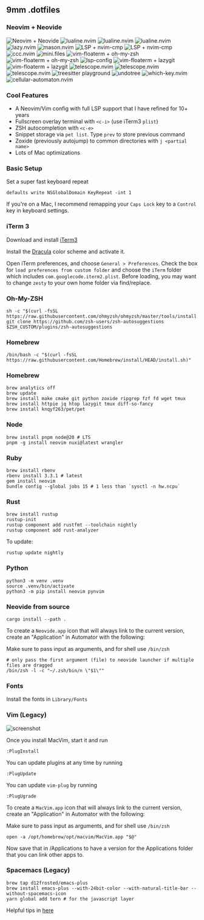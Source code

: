 ## 9mm .dotfiles

### Neovim + Neovide

![Neovim + Neovide](https://raw.github.com/9mm/dotfiles/master/screenshots/home.png)
![lualine.nvim](https://raw.github.com/9mm/dotfiles/master/screenshots/mode-n.png)
![lualine.nvim](https://raw.github.com/9mm/dotfiles/master/screenshots/mode-r.png)
![lualine.nvim](https://raw.github.com/9mm/dotfiles/master/screenshots/mode-i.png)
![lazy.nvim](https://raw.github.com/9mm/dotfiles/master/screenshots/ls.png)
![mason.nvim](https://raw.github.com/9mm/dotfiles/master/screenshots/mm.png)
![LSP + nvim-cmp](https://raw.github.com/9mm/dotfiles/master/screenshots/cmp.png)
![LSP + nvim-cmp](https://raw.github.com/9mm/dotfiles/master/screenshots/cmp2.png)
![ccc.nvim](https://raw.github.com/9mm/dotfiles/master/screenshots/cp.png)
![mini.files](https://raw.github.com/9mm/dotfiles/master/screenshots/fe.png)
![vim-floaterm + oh-my-zsh](https://raw.github.com/9mm/dotfiles/master/screenshots/iterm.png)
![vim-floaterm + oh-my-zsh](https://raw.github.com/9mm/dotfiles/master/screenshots/iterm2.png)
![lsp-config](https://raw.github.com/9mm/dotfiles/master/screenshots/lspc.png)
![vim-floaterm + lazygit](https://raw.github.com/9mm/dotfiles/master/screenshots/lz.png)
![vim-floaterm + lazygit](https://raw.github.com/9mm/dotfiles/master/screenshots/lz2.png)
![telescope.nvim](https://raw.github.com/9mm/dotfiles/master/screenshots/gg.png)
![telescope.nvim](https://raw.github.com/9mm/dotfiles/master/screenshots/q.png)
![telescope.nvim](https://raw.github.com/9mm/dotfiles/master/screenshots/telescope.png)
![treesitter playground](https://raw.github.com/9mm/dotfiles/master/screenshots/ts.png)
![undotree](https://raw.github.com/9mm/dotfiles/master/screenshots/undo.png)
![which-key.nvim](https://raw.github.com/9mm/dotfiles/master/screenshots/wk.png)
![cellular-automaton.nvim](https://raw.github.com/9mm/dotfiles/master/screenshots/car.png)

### Cool Features

* A Neovim/Vim config with full LSP support that I have refined for 10+ years
* Fullscreen overlay terminal with `<c-i>` (use iTerm3 `plist`)
* ZSH autocompletion with `<c-e>`
* Snippet storage via `pet list`. Type `prev` to store previous command
* Zoxide (previously autojump) to common directories with `j <partial name>`
* Lots of Mac optimizations

### Basic Setup

Set a super fast keyboard repeat

    defaults write NSGlobalDomain KeyRepeat -int 1

If you're on a Mac, I recommend remapping your `Caps Lock` key to a `Control` key in keyboard settings.

### iTerm 3

Download and install [iTerm3](https://www.iterm2.com/downloads.html)

Install the [Dracula](https://draculatheme.com/iterm/) color scheme and activate it.

Open iTerm preferences, and choose `General > Preferences`. Check the box for
`load preferences from custom folder` and choose the `iTerm` folder which
includes `com.googlecode.iterm2.plist`. Before loading, you may want to change
`zesty` to your own home folder via find/replace.

### Oh-My-ZSH

    sh -c "$(curl -fsSL https://raw.githubusercontent.com/ohmyzsh/ohmyzsh/master/tools/install.sh)"
    git clone https://github.com/zsh-users/zsh-autosuggestions $ZSH_CUSTOM/plugins/zsh-autosuggestions

### Homebrew

    /bin/bash -c "$(curl -fsSL https://raw.githubusercontent.com/Homebrew/install/HEAD/install.sh)"

### Homebrew

    brew analytics off
    brew update
    brew install make cmake git python zoxide ripgrep fzf fd wget tmux
    brew install httpie jq htop lazygit tmux diff-so-fancy
    brew install knqyf263/pet/pet

### Node

    brew install pnpm node@20 # LTS
    pnpm -g install neovim nuxi@latest wrangler

### Ruby

    brew install rbenv
    rbenv install 3.3.1 # latest
    gem install neovim
    bundle config --global jobs 15 # 1 less than `sysctl -n hw.ncpu`

### Rust

    brew install rustup
    rustup-init
    rustup component add rustfmt --toolchain nightly
    rustup component add rust-analyzer

To update:

    rustup update nightly

### Python

    python3 -m venv .venv
    source .venv/bin/activate
    python3 -m pip install neovim pynvim

### Neovide from source

    cargo install --path .

To create a `Neovide.app` icon that will always link to the current version, create an "Application" in Automator with the following:

Make sure to pass input as arguments, and for shell use `/bin/zsh`

    # only pass the first argument (file) to neovide launcher if multiple files are dragged
    /bin/zsh -l -c "~/.zsh/bin/n \"$1\""

### Fonts

Install the fonts in `Library/Fonts`

### Vim (Legacy)

![screenshot](https://raw.github.com/9mm/dotfiles/master/screenshot.png)


Once you install MacVim, start it and run

    :PlugInstall

You can update plugins at any time by running

    :PlugUpdate

You can update `vim-plug` by running

    :PlugUgrade

To create a `MacVim.app` icon that will always link to the current version, create an "Application" in Automator with the following:

Make sure to pass input as arguments, and for shell use `/bin/zsh`

    open -a /opt/homebrew/opt/macvim/MacVim.app "$@"

Now save that in /Applications to have a version for the Applications folder that you can link other apps to.

### Spacemacs (Legacy)

    brew tap d12frosted/emacs-plus
    brew install emacs-plus --with-24bit-color --with-natural-title-bar --without-spacemacs-icon
    yarn global add tern # for the javascript layer

Helpful tips in [here](https://elixirforum.com/t/spacemacs-general-discussion-blog-posts-wiki/109?source_topic_id=3191)
